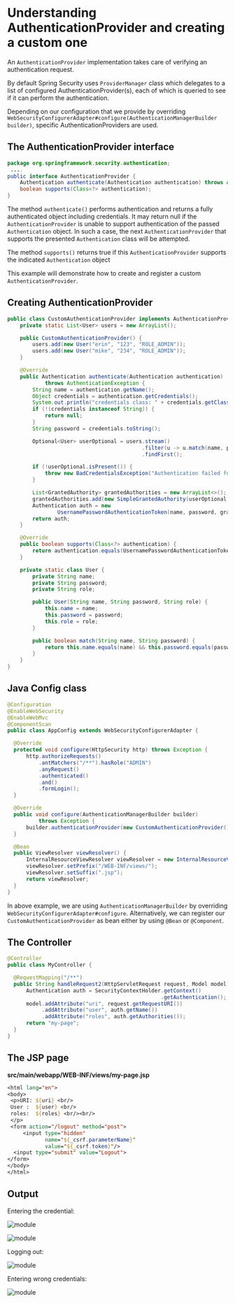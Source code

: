 # Understanding AuthenticationProvider and creating a custom one

An `AuthenticationProvider` implementation takes care of verifying an authentication request.

By default Spring Security uses `ProviderManager` class which delegates to a list of configured AuthenticationProvider(s), each of which is queried to see if it can perform the authentication.

Depending on our configuration that we provide by overriding `WebSecurityConfigurerAdapter#configure(AuthenticationManagerBuilder builder)`, specific AuthenticationProviders are used.

## The AuthenticationProvider interface

```java
package org.springframework.security.authentication;
 ....
public interface AuthenticationProvider {
    Authentication authenticate(Authentication authentication) throws AuthenticationException;
    boolean supports(Class<?> authentication);
}
```

The method `authenticate()` performs authentication and returns a fully authenticated object including credentials. It may return null if the `AuthenticationProvider` is unable to support authentication of the passed `Authentication` object. In such a case, the next `AuthenticationProvider` that supports the presented `Authentication` class will be attempted.

The method `supports()` returns true if this `AuthenticationProvider` supports the indicated `Authentication` object


This example will demonstrate how to create and register a custom `AuthenticationProvider`.

## Creating AuthenticationProvider

```java
public class CustomAuthenticationProvider implements AuthenticationProvider {
    private static List<User> users = new ArrayList();

    public CustomAuthenticationProvider() {
        users.add(new User("erin", "123", "ROLE_ADMIN"));
        users.add(new User("mike", "234", "ROLE_ADMIN"));
    }

    @Override
    public Authentication authenticate(Authentication authentication)
            throws AuthenticationException {
        String name = authentication.getName();
        Object credentials = authentication.getCredentials();
        System.out.println("credentials class: " + credentials.getClass());
        if (!(credentials instanceof String)) {
            return null;
        }
        String password = credentials.toString();

        Optional<User> userOptional = users.stream()
                                           .filter(u -> u.match(name, password))
                                           .findFirst();

        if (!userOptional.isPresent()) {
            throw new BadCredentialsException("Authentication failed for " + name);
        }

        List<GrantedAuthority> grantedAuthorities = new ArrayList<>();
        grantedAuthorities.add(new SimpleGrantedAuthority(userOptional.get().role));
        Authentication auth = new
                UsernamePasswordAuthenticationToken(name, password, grantedAuthorities);
        return auth;
    }

    @Override
    public boolean supports(Class<?> authentication) {
        return authentication.equals(UsernamePasswordAuthenticationToken.class);
    }

    private static class User {
        private String name;
        private String password;
        private String role;

        public User(String name, String password, String role) {
            this.name = name;
            this.password = password;
            this.role = role;
        }

        public boolean match(String name, String password) {
            return this.name.equals(name) && this.password.equals(password);
        }
    }
}
```

## Java Config class

```java
@Configuration
@EnableWebSecurity
@EnableWebMvc
@ComponentScan
public class AppConfig extends WebSecurityConfigurerAdapter {

  @Override
  protected void configure(HttpSecurity http) throws Exception {
      http.authorizeRequests()
          .antMatchers("/**").hasRole("ADMIN")
          .anyRequest()
          .authenticated()
          .and()
          .formLogin();
  }

  @Override
  public void configure(AuthenticationManagerBuilder builder)
          throws Exception {
      builder.authenticationProvider(new CustomAuthenticationProvider());
  }

  @Bean
  public ViewResolver viewResolver() {
      InternalResourceViewResolver viewResolver = new InternalResourceViewResolver();
      viewResolver.setPrefix("/WEB-INF/views/");
      viewResolver.setSuffix(".jsp");
      return viewResolver;
  }
}
```

In above example, we are using `AuthenticationManagerBuilder` by overriding `WebSecurityConfigurerAdapter#configure`. Alternatively, we can register our `CustomAuthenticationProvider` as bean either by using `@Bean` or `@Component`.

## The Controller

```java
@Controller
public class MyController {

  @RequestMapping("/**")
  public String handleRequest2(HttpServletRequest request, Model model) {
      Authentication auth = SecurityContextHolder.getContext()
                                                 .getAuthentication();
      model.addAttribute("uri", request.getRequestURI())
           .addAttribute("user", auth.getName())
           .addAttribute("roles", auth.getAuthorities());
      return "my-page";
  }
}
```

## The JSP page

**src/main/webapp/WEB-INF/views/my-page.jsp**

```jsp
<html lang="en">
<body>
 <p>URI: ${uri} <br/>
 User :  ${user} <br/>
 roles:  ${roles} <br/><br/>
 </p>
 <form action="/logout" method="post">
     <input type="hidden"
            name="${_csrf.parameterName}"
            value="${_csrf.token}"/>
  <input type="submit" value="Logout">
</form>
</body>
</html>
```

## Output

Entering the credential:

![module](images/output.png)

![module](images/output2.png)

Logging out:

![module](images/output3.png)

Entering wrong credentials:

![module](images/output4.png)